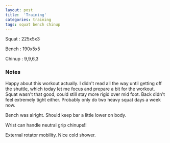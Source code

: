 ```yaml
---
layout: post
title:  'Training'
categories: training
tags: squat bench chinup
---
```


Squat       :   225x5x3

Bench       :   190x5x5

Chinup      :   9,9,6,3

### Notes

Happy about this workout actually. I didn't read all the way until getting off the
shuttle, which today let me focus and prepare a bit for the workout. Squat wasn't that
good, could still stay more rigid over mid foot. Back didn't feel extremely tight either.
Probably only do two heavy squat days a week now.

Bench was alright. Should keep bar a little lower on body.

Wrist can handle neutral grip chinups!!

External rotator mobility. Nice cold shower.
